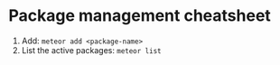 Package management cheatsheet
=============================

1. Add: `meteor add <package-name>`
2. List the active packages: `meteor list`
